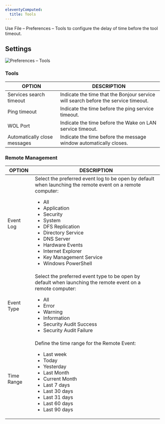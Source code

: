 ```yaml
---
eleventyComputed:
  title: Tools
---
```

Use File – Preferences – Tools to configure the delay of time before the tool timeout.

## Settings
![Preferences – Tools](https://cdnweb.devolutions.net/docs/en/rdm/mac/clip10441.png)

### Tools
| OPTION                       | DESCRIPTION                                                                        |
|------------------------------|------------------------------------------------------------------------------------|
| Services search timeout      | Indicate the time that the Bonjour service will search before the service timeout. |
| Ping timeout                 | Indicate the time before the ping service timeout.                                 |
| WOL Port                     | Indicate the time before the Wake on LAN service timeout.                          |
| Automatically close messages | Indicate the time before the message window automatically closes.                  |

### Remote Management
| OPTION     | DESCRIPTION |
|------------|-------------|
| Event Log  | Select the preferred event log to be open by default when launching the remote event on a remote computer:<ul><li>All</li><li>Application</li><li>Security</li><li>System</li><li>DFS Replication</li><li>Directory Service</li><li>DNS Server</li><li>Hardware Events</li><li>Internet Explorer</li><li>Key Management Service</li><li>Windows PowerShell</li></ul> |
| Event Type | Select the preferred event type to be open by default when launching the remote event on a remote computer:<ul><li>All</li><li>Error</li><li>Warning</li><li>Information</li><li>Security Audit Success</li><li>Security Audit Failure</li></ul> |
| Time Range | Define the time range for the Remote Event:<ul><li>Last week</li><li>Today</li><li>Yesterday</li><li>Last Month</li><li>Current Month</li><li>Last 7 days</li><li>Last 30 days</li><li>Last 31 days</li><li>Last 60 days</li><li>Last 90 days</li></ul> |
